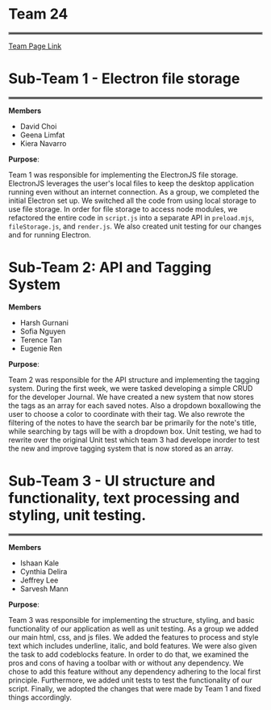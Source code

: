 # Team 24

<hr style="border:2px solid gray">

[Team Page Link](https://github.com/cse110-sp24-team24/cse110-sp24-team24/blob/main/admin/team.md)

# Sub-Team 1 - Electron file storage

<hr style="border:2px solid gray">

**Members**

- David Choi
- Geena Limfat
- Kiera Navarro

**Purpose**:

Team 1 was responsible for implementing the ElectronJS file storage. ElectronJS leverages the user's local files to keep the desktop application running even without an internet connection. As a group, we completed the initial Electron set up. We switched all the code from using local storage to use file storage. In order for file storage to access node modules, we refactored the entire code in `script.js` into a separate API in `preload.mjs`, `fileStorage.js`, and `render.js`. We also created unit testing for our changes and for running Electron.

# Sub-Team 2: API and Tagging System

**Members**

- Harsh Gurnani
- Sofia Nguyen
- Terence Tan
- Eugenie Ren

**Purpose**:

Team 2 was responsible for the API structure and implementing the tagging system. During the first week, we were tasked developing a simple CRUD for the developer Journal. We have created a new system that now stores the tags as an array for each saved notes. Also 
 a dropdown boxallowing the user to choose a color to coordinate with their tag. We also rewrote the filtering of the notes to have the search bar be primarily for the note's title, while searching by tags will be with a dropdown box. Unit testing, we had to rewrite over the original Unit test which team 3 had develope inorder to test the new and improve tagging system that is now stored as an array.

# Sub-Team 3 - UI structure and functionality, text processing and styling, unit testing.

<hr style="border:2px solid gray">

**Members**

- Ishaan Kale
- Cynthia Delira
- Jeffrey Lee
- Sarvesh Mann

**Purpose**:

Team 3 was responsible for implementing the structure, styling, and basic functionality of our application as well as unit testing. As a group we added our main html, css, and js files. We added the features to process and style text which includes underline, italic, and bold features. We were also given the task to add codeblocks feature. In order to do that, we examined the pros and cons of having a toolbar with or without any dependency. We chose to add this feature without any dependency adhering to the local first principle. Furthermore, we added unit tests to test the functionality of our script. Finally, we adopted the changes that were made by Team 1 and fixed things accordingly.
